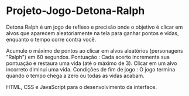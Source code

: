 # Projeto-Jogo-Detona-Ralph
Detona Ralph é um jogo de reflexo e precisão onde o objetivo é clicar em alvos que aparecem aleatoriamente na tela para ganhar pontos e vidas, enquanto o tempo corre contra você.

Acumule o máximo de pontos ao clicar em alvos aleatórios (personagens "Ralph") em 60 segundos.
Pontuação : Cada acerto incrementa sua pontuação e restaura uma vida (até o máximo de 3). Clicar em um alvo incorreto diminui uma vida.
Condições de fim de jogo : O jogo termina quando o tempo chega a zero ou todas as vidas acabam.

HTML, CSS e JavaScript para o desenvolvimento da interface.
